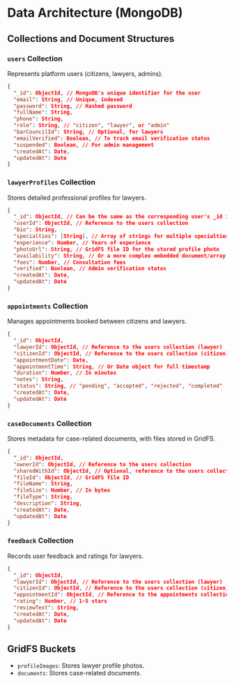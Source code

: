 # Data Architecture (MongoDB)

## Collections and Document Structures

### `users` Collection

Represents platform users (citizens, lawyers, admins).

```json
{
  "_id": ObjectId, // MongoDB's unique identifier for the user
  "email": String, // Unique, indexed
  "password": String, // Hashed password
  "fullName": String,
  "phone": String,
  "role": String, // "citizen", "lawyer", or "admin"
  "barCouncilId": String, // Optional, for lawyers
  "emailVerified": Boolean, // To track email verification status
  "suspended": Boolean, // For admin management
  "createdAt": Date,
  "updatedAt": Date
}
```

### `lawyerProfiles` Collection

Stores detailed professional profiles for lawyers.

```json
{
  "_id": ObjectId, // Can be the same as the corresponding user's _id if 1-to-1
  "userId": ObjectId, // Reference to the users collection
  "bio": String,
  "specialties": [String], // Array of strings for multiple specialties
  "experience": Number, // Years of experience
  "photoUrl": String, // GridFS file ID for the stored profile photo
  "availability": String, // Or a more complex embedded document/array for detailed schedules
  "fees": Number, // Consultation fees
  "verified": Boolean, // Admin verification status
  "createdAt": Date,
  "updatedAt": Date
}
```

### `appointments` Collection

Manages appointments booked between citizens and lawyers.

```json
{
  "_id": ObjectId,
  "lawyerId": ObjectId, // Reference to the users collection (lawyer)
  "citizenId": ObjectId, // Reference to the users collection (citizen)
  "appointmentDate": Date,
  "appointmentTime": String, // Or Date object for full timestamp
  "duration": Number, // In minutes
  "notes": String,
  "status": String, // "pending", "accepted", "rejected", "completed"
  "createdAt": Date,
  "updatedAt": Date
}
```

### `caseDocuments` Collection

Stores metadata for case-related documents, with files stored in GridFS.

```json
{
  "_id": ObjectId,
  "ownerId": ObjectId, // Reference to the users collection
  "sharedWithId": ObjectId, // Optional, reference to the users collection
  "fileId": ObjectId, // GridFS file ID
  "fileName": String,
  "fileSize": Number, // In bytes
  "fileType": String,
  "description": String,
  "createdAt": Date,
  "updatedAt": Date
}
```

### `feedback` Collection

Records user feedback and ratings for lawyers.

```json
{
  "_id": ObjectId,
  "lawyerId": ObjectId, // Reference to the users collection (lawyer)
  "citizenId": ObjectId, // Reference to the users collection (citizen)
  "appointmentId": ObjectId, // Reference to the appointments collection
  "rating": Number, // 1-5 stars
  "reviewText": String,
  "createdAt": Date,
  "updatedAt": Date
}
```

## GridFS Buckets

- `profileImages`: Stores lawyer profile photos.
- `documents`: Stores case-related documents.
